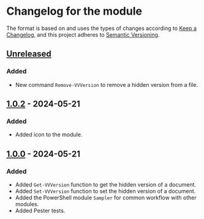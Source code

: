 # Changelog for the module

The format is based on and uses the types of changes according to [Keep a Changelog](https://keepachangelog.com/en/1.0.0/), and this project adheres to [Semantic Versioning](https://semver.org/spec/v2.0.0.html).

## [Unreleased]

### Added

- New command `Remove-VVVersion` to remove a hidden version from a file.

## [1.0.2] - 2024-05-21

### Added

-   Added icon to the module.

## [1.0.0] - 2024-05-21

### Added

-   Added `Get-VVVersion` function to get the hidden version of a document.
-   Added `Set-VVVersion` function to set the hidden version of a document.
-   Added the PowerShell module `Sampler` for common workflow with other modules.
-   Added Pester tests.

[Unreleased]: https://github.com/PalmEmanuel/VeilVer/compare/v1.0.2...HEAD

[1.0.2]: https://github.com/PalmEmanuel/VeilVer/compare/v1.0.1...v1.0.2

[1.0.1]: https://github.com/PalmEmanuel/VeilVer/compare/v1.0.0...v1.0.1

[1.0.0]: https://github.com/PalmEmanuel/VeilVer/compare/e4f82adc1a54930012465b1fde6b5397d7f04c50...v1.0.0
